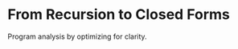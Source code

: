 From Recursion to Closed Forms
==============================

Program analysis by optimizing for clarity.

